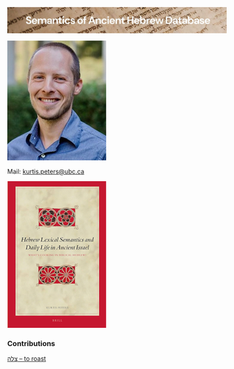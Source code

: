 <html><body><img id="banner" src="../../images/banners/banner.png" alt="banner" /></body></html>



![kurtis peters](../images/photos/kurtis_peters.jpeg)  

Mail: <a href="mailto:kurtis.peters@ubc.ca">kurtis.peters@ubc.ca</a>


![Peters’ book](../images/photos/peters-book.jpg)

 
### Contributions
[צלה – to roast](../words/to_roast.md)<br>